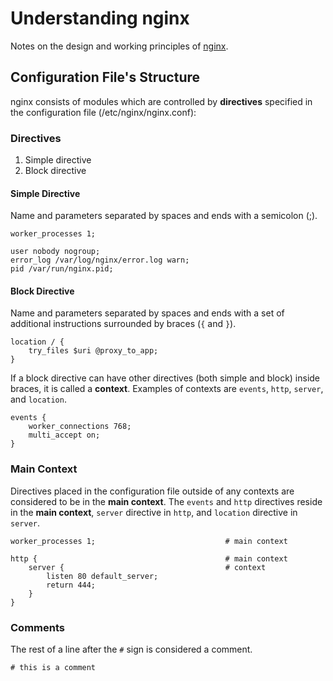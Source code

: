 # Understanding nginx

Notes on the design and working principles of [nginx](https://nginx.org).

## Configuration File's Structure

nginx consists of modules which are controlled by __directives__ specified in the configuration file (/etc/nginx/nginx.conf):

### Directives
1. Simple directive
1. Block directive

#### Simple Directive
Name and parameters separated by spaces and ends with a semicolon (;).

```
worker_processes 1;

user nobody nogroup;
error_log /var/log/nginx/error.log warn;
pid /var/run/nginx.pid;
```

#### Block Directive
Name and parameters separated by spaces and ends with a set of additional instructions surrounded by braces (`{` and `}`).

```
location / {
    try_files $uri @proxy_to_app;
}
```

If a block directive can have other directives (both simple and block) inside braces, it is called a __context__. Examples of contexts are `events`, `http`, `server`, and `location`.

```
events {
    worker_connections 768;
    multi_accept on;
}
```

### Main Context

Directives placed in the configuration file outside of any contexts are considered to be in the __main context__. The `events` and `http` directives reside in the __main context__, `server` directive in `http`, and `location` directive in `server`.

```
worker_processes 1;                             # main context

http {                                          # main context
    server {                                    # context
        listen 80 default_server;
        return 444;
    }
}
```

### Comments

The rest of a line after the `#` sign is considered a comment.

```
# this is a comment
```